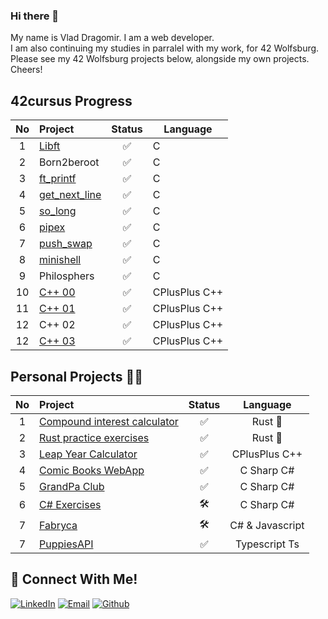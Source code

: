 ### Hi there 👋
My name is Vlad Dragomir. I am a web developer.
<br>
I am also continuing my studies in parralel with my work, for 42 Wolfsburg. Please see my 42 Wolfsburg projects below, alongside my own projects. Cheers!
## 42cursus Progress
| No  | Project                                                              | Status  |   Language  |
| :-: | :--------------------------------------------------------------------| :----:  |-------------|
| 1   | [Libft](https://github.com/VladDrag/42_WB_2021_LIBFT)                |  ✅     | C           |
| 2   | Born2beroot                                                          |  ✅     | C           |
| 3   | [ft_printf](https://github.com/VladDrag/42_WB_2021_FT_PRINTF)        |  ✅     | C           |
| 4   | [get_next_line](https://github.com/VladDrag/42_WB_2021_Get_Next_Line)|  ✅     | C           |
| 5   | [so_long](https://github.com/VladDrag/42_WB_2021_So_Long)            |  ✅     | C           | 
| 6   | [pipex](https://github.com/VladDrag/42_WB_2021_pipex_bonus)          |  ✅     | C           |   
| 7   | [push_swap](https://github.com/VladDrag/42_WB_2021_Push_Swap)        |  ✅     | C           | 
| 8   | [minishell](https://github.com/VladDrag/42_WB_2022_Minishell)        |  ✅     | C           |
| 9   | Philosphers                                                          |  ✅     | C           |   
| 10  | [C++ 00](https://github.com/VladDrag/CPP-Module-0)                   |  ✅     |CPlusPlus C++|
| 11  | [C++ 01](https://github.com/VladDrag/CPP-Module-0)                   |  ✅     |CPlusPlus C++|
| 12  | C++ 02                                                               |  ✅     |CPlusPlus C++|
| 12  | [C++ 03](https://github.com/VladDrag/CPP-Module-0)                   |  ✅     |CPlusPlus C++|

## Personal Projects 💪🏻
| No  | Project                                                                                                | Status |     Language    |
| :-: | :----------------------------------------------------------------------------------------------------- | :----: | :-------------: |
| 1   | [Compound interest calculator](https://github.com/VladDrag/compound_interest_calculator)               | ✅     | Rust      :crab:|
| 2   | [Rust practice exercises](https://github.com/VladDrag/Rust_Practice)                                   | ✅     | Rust      :crab:|
| 3   | [Leap Year Calculator](https://github.com/VladDrag/Leap_Year)                                          | ✅     | CPlusPlus    C++|
| 4   | [Comic Books WebApp](https://github.com/VladDrag/Treehouse-Comic_book_gallery)                         | ✅     | C Sharp       C#󠁐|
| 5   | [GrandPa Club](https://github.com/VladDrag/GrandPaClub42)                                              | ✅     | C Sharp       C#󠁐|
| 6   | [C# Exercises](https://github.com/VladDrag/C-Sharp_exercises)                                          | 🛠️     | C Sharp       C#󠁐|
| 7   | [Fabryca](https://github.com/VladDrag/Fabryca)                                                         | 🛠️     | C#󠁐 & Javascript |
| 7   | [PuppiesAPI](https://github.com/VladDrag/PuppiesAPI)                                                   | ✅     | Typescript    Ts|
 

## 📱 Connect With Me!
[![LinkedIn](https://img.shields.io/badge/-LinkedIn-0e76a8?style=flat-square&logo=linkedin&logoColor=white)](https://www.linkedin.com/in/vdragomir/)
[![Email](https://img.shields.io/badge/Email-%20-d95040?style=flat-square&logo=mail&logoColor=white)](mailto:vdragomir@protonmail.com)
[![Github](https://img.shields.io/badge/GitHub-100000?style=flat-square&log=github&logoColor=white)](https://github.com/VladDrag)
